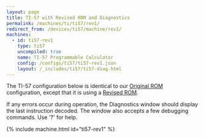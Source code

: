 ```yaml
---
layout: page
title: TI-57 with Revised ROM and Diagnostics
permalink: /machines/ti/ti57/rev1/
redirect_from: /devices/ti57/machine/rev1/
machines:
  - id: ti57-rev1
    type: ti57
    uncompiled: true
    name: TI-57 Programmable Calculator
    config: /configs/ti57/ti57-rev1.json
    layout: /_includes/ti57/ti57-diag.html
---
```


The TI-57 configuration below is identical to our [Original ROM](../rev0/) configuration, except that
it is using a [Revised ROM](/machines/ti/ti57/rom/#revised-rom).

If any errors occur during operation, the Diagnostics window should display the last instruction decoded.
The window also accepts a few debugging commands.  Use '?' for help.

{% include machine.html id="ti57-rev1" %}
